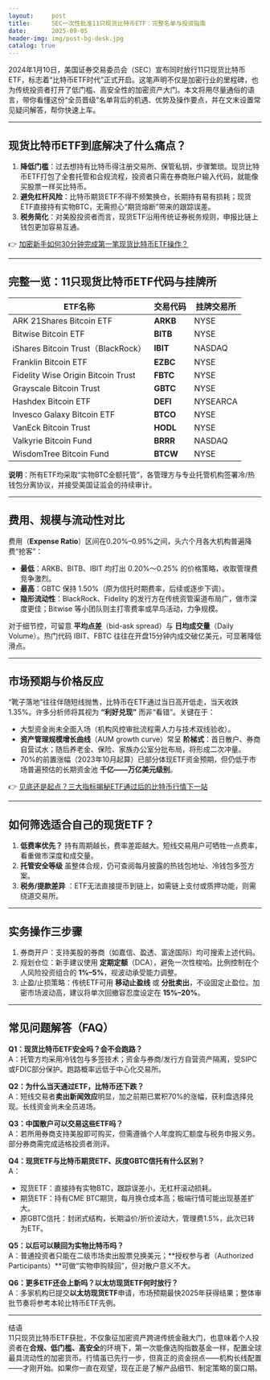 ```yaml
---
layout:     post
title:      SEC一次性批准11只现货比特币ETF：完整名单与投资指南
date:       2025-09-05
header-img: img/post-bg-desk.jpg
catalog: true
---
```


2024年1月10日，美国证券交易委员会（SEC）宣布同时放行11只现货比特币ETF，标志着“比特币ETF时代”正式开启。这笔声明不仅是加密行业的里程碑，也为传统投资者打开了低门槛、高安全性的加密资产大门。本文将用尽量通俗的语言，带你看懂这份“全员晋级”名单背后的机遇、优势及操作要点，并在文末设置常见疑问解答，帮你快速上车。

---

## 现货比特币ETF到底解决了什么痛点？

1. **降低门槛**：过去想持有比特币得注册交易所、保管私钥，步骤繁琐。现货比特币ETF打包了全套托管和合规流程，投资者只需在券商账户输入代码，就能像买股票一样买比特币。
2. **避免杠杆风险**：比特币期货ETF不得不频繁换仓，长期持有易有损耗；现货ETF直接持有实物BTC，无需担心“期货熔断”带来的跟踪误差。
3. **税务简化**：对美股投资者而言，现货ETF沿用传统证券税务规则，申报比链上钱包更加容易互通。

👉 [加密新手如何30分钟完成第一笔现货比特币ETF操作？](https://okxdog.com/)

---

## 完整一览：11只现货比特币ETF代码与挂牌所

| ETF名称 | 交易代码 | 挂牌交易所 |
| --- | --- | --- |
| ARK 21Shares Bitcoin ETF | **ARKB** | NYSE |
| Bitwise Bitcoin ETF | **BITB** | NYSE |
| iShares Bitcoin Trust（BlackRock） | **IBIT** | NASDAQ |
| Franklin Bitcoin ETF | **EZBC** | NYSE |
| Fidelity Wise Origin Bitcoin Trust | **FBTC** | NYSE |
| Grayscale Bitcoin Trust | **GBTC** | NYSE |
| Hashdex Bitcoin ETF | **DEFI** | NYSEARCA |
| Invesco Galaxy Bitcoin ETF | **BTCO** | NYSE |
| VanEck Bitcoin Trust | **HODL** | NYSE |
| Valkyrie Bitcoin Fund | **BRRR** | NASDAQ |
| WisdomTree Bitcoin Fund | **BTCW** | NYSE |

**说明**：所有ETF均采取“实物BTC全额托管”，各管理方与专业托管机构签署冷/热钱包分离协议，并接受美国证监会的持续审计。

---

## 费用、规模与流动性对比

费用（**Expense Ratio**）区间在0.20%–0.95%之间，头六个月各大机构普遍降费“抢客”：

- **最低**：ARKB、BITB、IBIT 均打出 0.20%～0.25% 的价格策略，收取管理费竞争激烈。
- **最高**：GBTC 保持 1.50%（原为信托时期费率，后续或逐步下调）。
- **隐形流动性**：BlackRock、Fidelity 的发行方在传统资管渠道布局广，做市深度更佳；Bitwise 等小团队则主打零费率或早鸟活动，力争规模。

对于细节控，可留意 **平均点差**（bid-ask spread）与 **日均成交量**（Daily Volume）。热门代码 IBIT、FBTC 往往在开盘15分钟内成交破亿美元，可显著降低滑点。

---

## 市场预期与价格反应

“靴子落地”往往伴随短线抛售，比特币在ETF通过当日高开低走，当天收跌1.35%。许多分析师将其视为 **“利好兑现”** 而非“看错”。关键在于：

- 大型资金尚未全面入场（机构风控审批流程需人力与技术双线验收）。
- **资产管理规模增长曲线**（AUM growth curve）常呈 **阶梯式**：首日散户、券商自营试水；随后养老金、保险、家族办公室分批布局，将形成二次冲量。
- 70%的前置涨幅（2023年10月起算）已部分体现ETF资金预期，但仍低于市场普遍预估的长期资金池 **千亿——万亿美元级别**。

👉 [见底还是起点？三大指标揭秘ETF通过后的比特币行情下一站](https://okxdog.com/)

---

## 如何筛选适合自己的现货ETF？

1. **低费率优先？** 持有周期越长，费率差距越大。短线交易用户可牺牲一点费率，看重做市深度和成交量。
2. **托管安全等级** 虽整体合规，仍可查阅每月披露的热钱包地址、冷钱包多签方案。
3. **税务/提款差异** ：ETF无法直接提币到链上，如需链上支付或质押功能，则需绕道交易所。

---

## 实务操作三步骤

1. 券商开户：支持美股的券商（如嘉信、盈透、富途国际）均可搜索上述代码。
2. 规划仓位：新手建议使用 **定期定额**（DCA），避免一次性梭哈。比例控制在个人风险投资组合的 **1%–5%**，视波动承受能力调整。
3. 止盈/止损策略：传统ETF可用 **移动止盈线** 或 **分批卖出**，不设固定止盈位。加密市场波动高，建议将单次回撤容忍度设定在 **15%–20%**。

---

## 常见问题解答（FAQ）

**Q1：现货比特币ETF安全吗？会不会跑路？**  
A：托管方均采用冷钱包与多签技术；资金与券商/发行方自营资产隔离，受SIPC或FDIC部分保护。跑路概率远低于中心化交易所。

**Q2：为什么当天通过ETF，比特币还下跌？**  
A：短线交易者**卖出新闻效应**明显，加之前期已累积70%的涨幅，获利盘选择兑现。长线资金尚未全员进场。

**Q3：中国散户可以交易这些ETF吗？**  
A：若所用券商支持美股即可购买，但需遵循个人年度购汇额度与税务申报义务。部分券商需完成适格投资者测评。

**Q4：现货ETF与比特币期货ETF、灰度GBTC信托有什么区别？**  
A：
- 现货ETF：直接持有实物BTC，跟踪误差小，无杠杆滚动损耗。  
- 期货ETF：持有CME BTC期货，每月换仓成本高；极端行情可能出现基差扩大。  
- 原GBTC信托：封闭式结构，长期溢价/折价波动大，管理费1.5%，此次已转为ETF。

**Q5：以后可以赎回为实物比特币吗？**  
A：普通投资者只能在二级市场卖出股票兑换美元；**授权参与者（Authorized Participants）**可做“实物申购赎回”，但对散户意义不大。

**Q6：更多ETF还会上新吗？以太坊现货ETF何时放行？**  
A：多家机构已提交**以太坊现货ETF**申请，市场预期最快2025年获得结果；整体审批节奏将参考本轮比特币ETF先例。

---

结语  
11只现货比特币ETF获批，不仅象征加密资产跨进传统金融大门，也意味着个人投资者在**合规、低门槛、高安全**的环境下，第一次能像选购指数基金一样，配置全球最具流动性的加密货币。行情虽已先行一步，但真正的资金拐点——机构长线配置——才刚开始。如果你一直在观望，现在正是了解产品细节、制定策略的窗口期。